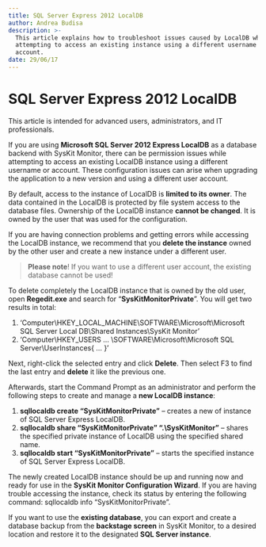 ```yaml
---
title: SQL Server Express 2012 LocalDB
author: Andrea Budisa
description: >-
  This article explains how to troubleshoot issues caused by LocalDB while
  attempting to access an existing instance using a different username or
  account.
date: 29/06/17
---
```


# SQL Server Express 2012 LocalDB

This article is intended for advanced users, administrators, and IT professionals.

If you are using **Microsoft SQL Server 2012 Express LocalDB** as a database backend with SysKit Monitor, there can be permission issues while attempting to access an existing LocalDB instance using a different username or account. These configuration issues can arise when upgrading the application to a new version and using a different user account.

By default, access to the instance of LocalDB is **limited to its owner**. The data contained in the LocalDB is protected by file system access to the database files. Ownership of the LocalDB instance **cannot be changed**. It is owned by the user that was used for the configuration.

If you are having connection problems and getting errors while accessing the LocalDB instance, we recommend that you **delete the instance** owned by the other user and create a new instance under a different user.

> **Please note**! If you want to use a different user account, the existing database cannot be used!

To delete completely the LocalDB instance that is owned by the old user, open **Regedit.exe** and search for “**SysKitMonitorPrivate**”. You will get two results in total:

1. ‘Computer\HKEY\_LOCAL\_MACHINE\SOFTWARE\Microsoft\Microsoft SQL Server Local DB\Shared Instances\SysKit Monitor’
2. ‘Computer\HKEY\_USERS … \SOFTWARE\Microsoft\Microsoft SQL Server\UserInstances{ … }’

Next, right-click the selected entry and click **Delete**. Then select F3 to find the last entry and **delete** it like the previous one.

Afterwards, start the Command Prompt as an administrator and perform the following steps to create and manage a **new LocalDB instance**:

1. **sqllocaldb create “SysKitMonitorPrivate”** – creates a new of instance of SQL Server Express LocalDB.
2. **sqllocaldb share “SysKitMonitorPrivate” “.\SysKitMonitor”** – shares the specified private instance of LocalDB using the specified shared name.
3. **sqllocaldb start “SysKitMonitorPrivate”** – starts the specified instance of SQL Server Express LocalDB.

The newly created LocalDB instance should be up and running now and ready for use in the **SysKit Monitor Configuration Wizard**. If you are having trouble accessing the instance, check its status by entering the following command: sqllocaldb info “SysKitMonitorPrivate”.

If you want to use the **existing database**, you can export and create a database backup from the **backstage screen** in SysKit Monitor, to a desired location and restore it to the designated **SQL Server instance**.

